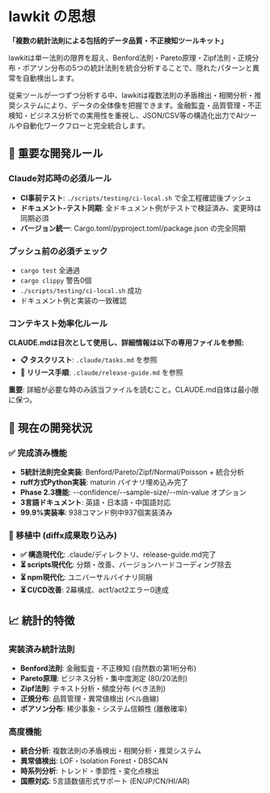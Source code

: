 # lawkit の思想

**「複数の統計法則による包括的データ品質・不正検知ツールキット」**

lawkitは単一法則の限界を超え、Benford法則・Pareto原理・Zipf法則・正規分布・ポアソン分布の5つの統計法則を統合分析することで、隠れたパターンと異常を自動検出します。

従来ツールが一つずつ分析する中、lawkitは複数法則の矛盾検出・相関分析・推奨システムにより、データの全体像を把握できます。金融監査・品質管理・不正検知・ビジネス分析での実用性を重視し、JSON/CSV等の構造化出力でAIツールや自動化ワークフローと完全統合します。

## 🚨 重要な開発ルール

### Claude対応時の必須ルール
- **CI事前テスト**: `./scripts/testing/ci-local.sh` で全工程確認後プッシュ
- **ドキュメント-テスト同期**: 全ドキュメント例がテストで検証済み、変更時は同期必須
- **バージョン統一**: Cargo.toml/pyproject.toml/package.json の完全同期

### プッシュ前の必須チェック
- `cargo test` 全通過
- `cargo clippy` 警告0個
- `./scripts/testing/ci-local.sh` 成功
- ドキュメント例と実装の一致確認

### コンテキスト効率化ルール
**CLAUDE.mdは目次として使用し、詳細情報は以下の専用ファイルを参照:**

- **📋 タスクリスト**: `.claude/tasks.md` を参照
- **🚀 リリース手順**: `.claude/release-guide.md` を参照

**重要**: 詳細が必要な時のみ該当ファイルを読むこと。CLAUDE.md自体は最小限に保つ。

## 🎯 現在の開発状況

### ✅ 完成済み機能
- **5統計法則完全実装**: Benford/Pareto/Zipf/Normal/Poisson + 統合分析
- **ruff方式Python実装**: maturin バイナリ埋め込み完了
- **Phase 2.3機能**: --confidence/--sample-size/--min-value オプション
- **3言語ドキュメント**: 英語・日本語・中国語対応
- **99.9%実装率**: 938コマンド例中937個実装済み

### 🔄 移植中 (diffx成果取り込み)
- **✅ 構造現代化**: .claude/ディレクトリ、release-guide.md完了
- **⏳ scripts現代化**: 分類・改善、バージョンハードコーディング除去
- **⏳ npm現代化**: ユニバーサルバイナリ同梱
- **⏳ CI/CD改善**: 2幕構成、act1/act2エラー0達成

## 📈 統計的特徴

### 実装済み統計法則
- **Benford法則**: 金融監査・不正検知 (自然数の第1桁分布)
- **Pareto原理**: ビジネス分析・集中度測定 (80/20法則)
- **Zipf法則**: テキスト分析・頻度分布 (べき法則)
- **正規分布**: 品質管理・異常値検出 (ベル曲線)
- **ポアソン分布**: 稀少事象・システム信頼性 (離散確率)

### 高度機能
- **統合分析**: 複数法則の矛盾検出・相関分析・推奨システム
- **異常値検出**: LOF・Isolation Forest・DBSCAN
- **時系列分析**: トレンド・季節性・変化点検出
- **国際対応**: 5言語数値形式サポート (EN/JP/CN/HI/AR)